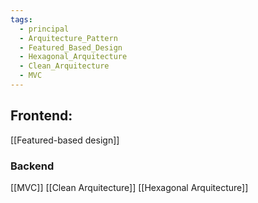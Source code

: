 ```yaml
---
tags:
  - principal
  - Arquitecture_Pattern
  - Featured_Based_Design
  - Hexagonal_Arquitecture
  - Clean_Arquitecture
  - MVC
---
```


## Frontend:

[[Featured-based design]]

### Backend

[[MVC]]
[[Clean Arquitecture]]
[[Hexagonal Arquitecture]]